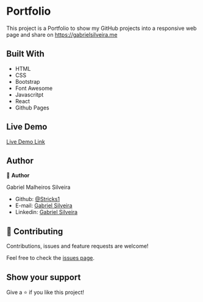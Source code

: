 # Portfolio

This project is a Portfolio to show my GitHub projects into a responsive web page and share on https://gabrielsilveira.me


## Built With

   - HTML
   - CSS
   - Bootstrap
   - Font Awesome
   - Javascritpt
   - React
   - Github Pages

## Live Demo

[Live Demo Link](https://gabrielsilveira.me)

## Author

👤 **Author**

Gabriel Malheiros Silveira

- Github: [@Stricks1](https://github.com/Stricks1)
- E-mail: [Gabriel Silveira](mailto:gmalheiross@gmail.com)
- Linkedin: [Gabriel Silveira](https://linkedin.com/in/gabriel-malheiros-silveira/)

## 🤝 Contributing

Contributions, issues and feature requests are welcome!

Feel free to check the [issues page](issues/).

## Show your support

Give a ⭐️ if you like this project!
